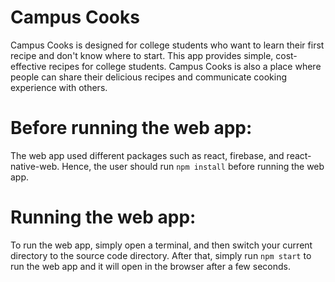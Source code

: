 # Campus Cooks
Campus Cooks is designed for college students who want to learn their first recipe
and don't know where to start. This app provides simple, cost-effective recipes
for college students. Campus Cooks is also a place where people can share their delicious
recipes and communicate cooking experience with others.

# Before running the web app:
The web app used different packages such as react, firebase, and react-native-web. 
Hence, the user should run `npm install` before running the web app. 

# Running the web app:
To run the web app, simply open a terminal, and then switch your current directory
to the source code directory. After that, simply run `npm start` to run the web app
and it will open in the browser after a few seconds.
